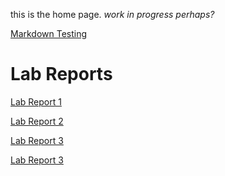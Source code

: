 <meta http-equiv="refresh" content="10">

this is the home page. *work in progress perhaps?*

[Markdown Testing](markdowntest.md)

# Lab Reports
[Lab Report 1](lab-report-1-week-2.html)

[Lab Report 2](lab-report-2-week-4.html)

[Lab Report 3](lab-report-3-week-6.html)

[Lab Report 3](lab-report-4-week-8.html)